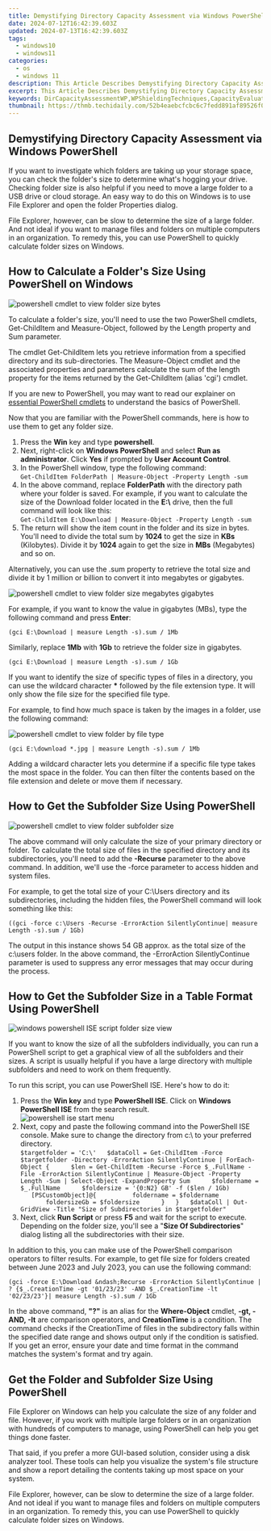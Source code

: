 ```yaml
---
title: Demystifying Directory Capacity Assessment via Windows PowerShell
date: 2024-07-12T16:42:39.603Z
updated: 2024-07-13T16:42:39.603Z
tags:
  - windows10
  - windows11
categories:
  - os
  - windows 11
description: This Article Describes Demystifying Directory Capacity Assessment via Windows PowerShell
excerpt: This Article Describes Demystifying Directory Capacity Assessment via Windows PowerShell
keywords: DirCapacityAssessmentWP,WPShieldingTechniques,CapacityEvaluationWS,PowerShellDirectoryChecks,WindowsShieldPower,TechWMDirInspection,PowerShellCapacityTest
thumbnail: https://thmb.techidaily.com/52b4eaebcfcbc6c7fedd891af89526f0d5ee168fe7bb540778411c3fb0605514.jpg
---
```


## Demystifying Directory Capacity Assessment via Windows PowerShell

 If you want to investigate which folders are taking up your storage space, you can check the folder's size to determine what's hogging your drive. Checking folder size is also helpful if you need to move a large folder to a USB drive or cloud storage. An easy way to do this on Windows is to use File Explorer and open the folder Properties dialog.

 File Explorer, however, can be slow to determine the size of a large folder. And not ideal if you want to manage files and folders on multiple computers in an organization. To remedy this, you can use PowerShell to quickly calculate folder sizes on Windows.

## How to Calculate a Folder's Size Using PowerShell on Windows
![powershell cmdlet to view folder size bytes](https://static1.makeuseofimages.com/wordpress/wp-content/uploads/2023/08/powershell-cmdlet-to-view-folder-size-bytes.jpg)

 To calculate a folder's size, you'll need to use the two PowerShell cmdlets, Get-ChildItem and Measure-Object, followed by the Length property and Sum parameter.

 The cmdlet Get-ChildItem lets you retrieve information from a specified directory and its sub-directories. The Measure-Object cmdlet and the associated properties and parameters calculate the sum of the length property for the items returned by the Get-ChildItem (alias 'cgi') cmdlet.

 If you are new to PowerShell, you may want to read our explainer on [essential PowerShell cmdlets](https://www.makeuseof.com/windows-powershell-commands-cmdlets/) to understand the basics of PowerShell.

 Now that you are familiar with the PowerShell commands, here is how to use them to get any folder size.

1. Press the **Win** key and type **powershell**.
2. Next, right-click on **Windows PowerShell** and select **Run as administrator**. Click **Yes** if prompted by **User Account Control**.
3. In the PowerShell window, type the following command:  
`Get-ChildItem FolderPath | Measure-Object -Property Length -sum`
4. In the above command, replace **FolderPath** with the directory path where your folder is saved. For example, if you want to calculate the size of the Download folder located in the **E:\\** drive, then the full command will look like this:  
`Get-ChildItem E:\Download | Measure-Object -Property Length -sum`
5. The return will show the item count in the folder and its size in bytes. You'll need to divide the total sum by **1024** to get the size in **KBs** (Kilobytes). Divide it by **1024** again to get the size in **MBs** (Megabytes) and so on.

 Alternatively, you can use the .sum property to retrieve the total size and divide it by 1 million or billion to convert it into megabytes or gigabytes.

![powershell cmdlet to view folder size megabytes gigabytes](https://static1.makeuseofimages.com/wordpress/wp-content/uploads/2023/08/powershell-cmdlet-to-view-folder-size-megabytes-gigabytes.jpg)

 For example, if you want to know the value in gigabytes (MBs), type the following command and press **Enter**:

`(gci E:\Download | measure Length -s).sum / 1Mb`

 Similarly, replace **1Mb** with **1Gb** to retrieve the folder size in gigabytes.

`(gci E:\Download | measure Length -s).sum / 1Gb`

 If you want to identify the size of specific types of files in a directory, you can use the wildcard character **\*** followed by the file extension type. It will only show the file size for the specified file type.

 For example, to find how much space is taken by the images in a folder, use the following command:

![powershell cmdlet to view folder by file type](https://static1.makeuseofimages.com/wordpress/wp-content/uploads/2023/08/powershell-cmdlet-to-view-folder-by-file-type.jpg)

`(gci E:\download *.jpg | measure Length -s).sum / 1Mb`

 Adding a wildcard character lets you determine if a specific file type takes the most space in the folder. You can then filter the contents based on the file extension and delete or move them if necessary.

## How to Get the Subfolder Size Using PowerShell
![powershell cmdlet to view folder subfolder size](https://static1.makeuseofimages.com/wordpress/wp-content/uploads/2023/08/powershell-cmdlet-to-view-folder-subfolder-size.jpg)

 The above command will only calculate the size of your primary directory or folder. To calculate the total size of files in the specified directory and its subdirectories, you'll need to add the **\-Recurse** parameter to the above command. In addition, we'll use the -force parameter to access hidden and system files.

 For example, to get the total size of your C:\\Users directory and its subdirectories, including the hidden files, the PowerShell command will look something like this:

`((gci -force c:\Users -Recurse -ErrorAction SilentlyContinue| measure Length -s).sum / 1Gb)`

 The output in this instance shows 54 GB approx. as the total size of the c:\\users folder. In the above command, the -ErrorAction SilentlyContinue parameter is used to suppress any error messages that may occur during the process.

## How to Get the Subfolder Size in a Table Format Using PowerShell
![windows powershell ISE script folder size view](https://static1.makeuseofimages.com/wordpress/wp-content/uploads/2023/08/windows-powershell-ise-script-folder-size-view.jpg)

 If you want to know the size of all the subfolders individually, you can run a PowerShell script to get a graphical view of all the subfolders and their sizes. A script is usually helpful if you have a large directory with multiple subfolders and need to work on them frequently.

 To run this script, you can use PowerShell ISE. Here's how to do it:

1. Press the **Win key** and type **PowerShell ISE**. Click on **Windows PowerShell ISE** from the search result.  
![powershell ise start menu](https://static1.makeuseofimages.com/wordpress/wp-content/uploads/2023/08/powershell-ise-start-menu.jpg)
2. Next, copy and paste the following command into the PowerShell ISE console. Make sure to change the directory from c:\\ to your preferred directory.  
`$targetfolder = 'C:\'  
$dataColl = Get-ChildItem -Force $targetfolder -Directory -ErrorAction SilentlyContinue | ForEach-Object {  
   $len = Get-ChildItem -Recurse -Force $_.FullName -File -ErrorAction SilentlyContinue | Measure-Object -Property Length -Sum | Select-Object -ExpandProperty Sum  
   $foldername = $_.FullName  
   $foldersize = '{0:N2} GB' -f ($len / 1Gb)  
   [PSCustomObject]@{  
       foldername = $foldername  
       foldersizeGb = $foldersize  
   }  
}  
$dataColl | Out-GridView -Title "Size of Subdirectories in $targetfolder"`
3. Next, click **Run Script** or press **F5** and wait for the script to execute. Depending on the folder size, you'll see a "**Size Of Subdirectories**" dialog listing all the subdirectories with their size.

 In addition to this, you can make use of the PowerShell comparison operators to filter results. For example, to get file size for folders created between June 2023 and July 2023, you can use the following command:

`(gci -force E:\Download &ndash;Recurse -ErrorAction SilentlyContinue | ? {$_.CreationTime -gt '01/23/23' -AND $_.CreationTime -lt '02/23/23'}| measure Length -s).sum / 1Gb`

 In the above command, **"?"** is an alias for the **Where-Object** cmdlet, **\-gt, -AND, -It** are comparison operators, and **CreationTime** is a condition. The command checks if the CreationTime of files in the subdirectory falls within the specified date range and shows output only if the condition is satisfied. If you get an error, ensure your date and time format in the command matches the system's format and try again.

## Get the Folder and Subfolder Size Using PowerShell

 File Explorer on Windows can help you calculate the size of any folder and file. However, if you work with multiple large folders or in an organization with hundreds of computers to manage, using PowerShell can help you get things done faster.

 That said, if you prefer a more GUI-based solution, consider using a disk analyzer tool. These tools can help you visualize the system's file structure and show a report detailing the contents taking up most space on your system.

 File Explorer, however, can be slow to determine the size of a large folder. And not ideal if you want to manage files and folders on multiple computers in an organization. To remedy this, you can use PowerShell to quickly calculate folder sizes on Windows.



<ins class="adsbygoogle"
      style="display:block"
      data-ad-client="ca-pub-7571918770474297"
      data-ad-slot="8358498916"
      data-ad-format="auto"
      data-full-width-responsive="true"></ins>

